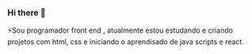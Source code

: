 ### Hi there 👋

⚡Sou programador front end , atualmente estou estudando e criando projetos com html, css e iniciando o aprendisado de java scripts e react.


